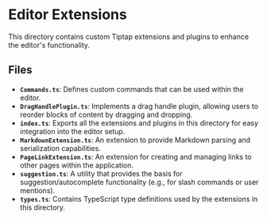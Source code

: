 # Editor Extensions

This directory contains custom Tiptap extensions and plugins to enhance the editor's functionality.

## Files

- **`Commands.ts`**: Defines custom commands that can be used within the editor.
- **`DragHandlePlugin.ts`**: Implements a drag handle plugin, allowing users to reorder blocks of content by dragging and dropping.
- **`index.ts`**: Exports all the extensions and plugins in this directory for easy integration into the editor setup.
- **`MarkdownExtension.ts`**: An extension to provide Markdown parsing and serialization capabilities.
- **`PageLinkExtension.ts`**: An extension for creating and managing links to other pages within the application.
- **`suggestion.ts`**: A utility that provides the basis for suggestion/autocomplete functionality (e.g., for slash commands or user mentions).
- **`types.ts`**: Contains TypeScript type definitions used by the extensions in this directory. 